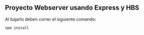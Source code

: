 ## Proyecto Webserver usando Express y HBS

Al bajarlo deben correr el siguiente comando:

```
npm install

```
